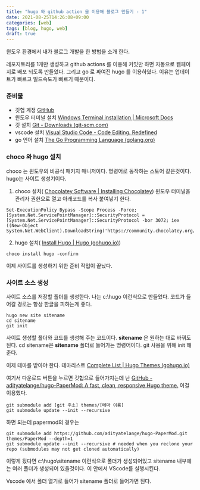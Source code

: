 ```yaml
---
title: "hugo 와 github action 을 이용해 블로그 만들기 - 1"
date: 2021-08-25T14:26:08+09:00
categories: [web]
tags: [blog, hugo, web]
draft: true
---
```



윈도우 환경에서 내가 블로그 개발을 한 방법을 소개 한다.

레포지토리를 1개만 생성하고 github actions 를 이용해 커밋만 하면 자동으로 웹페이지로 배포 되도록 만들었다. 그리고 go 로 짜여진 hugo 를 이용하였다. 이유는 업데이트가 빠르고 빌드속도가 빠르기 때문이다.


### 준비물

- 깃헙 계정 [GitHub](https://github.com/)
-  윈도우 터미널 설치 [Windows Terminal installation | Microsoft Docs](https://docs.microsoft.com/en-us/windows/terminal/get-started)
- 깃 설치 [Git - Downloads (git-scm.com)](https://git-scm.com/downloads)
-  vscode 설치 [Visual Studio Code - Code Editing. Redefined](https://code.visualstudio.com/)
-  go 언어 설치 [The Go Programming Language (golang.org)](https://golang.org/)

### choco 와 hugo 설치

choco 는 윈도우의 비공식 패키지 매니저이다. 명령어로 동작하는 스토어 같은것이다.
hugo는 사이트 생성기이다.
1. choco 설치( [Chocolatey Software | Installing Chocolatey](https://chocolatey.org/install))
윈도우 터미널을 관리자 권한으로 열고 아래코드를 복사 붙여넣기 한다.
```
Set-ExecutionPolicy Bypass -Scope Process -Force; [System.Net.ServicePointManager]::SecurityProtocol = [System.Net.ServicePointManager]::SecurityProtocol -bor 3072; iex ((New-Object System.Net.WebClient).DownloadString('https://community.chocolatey.org/install.ps1'))
```

2. hugo 설치( [Install Hugo | Hugo (gohugo.io)](https://gohugo.io/getting-started/installing))
```
choco install hugo -confirm
```

이제 사이트를 생성하기 위한 준비 작업이 끝났다. 

### 사이트 소스 생성
사이트 소스를 저장할 폴더를 생성한다.
나는 c:\hugo 이런식으로 만들었다. 코드가 들어갈 경로는 항상 한글을 피하는게 좋다.
```
hugo new site sitename
cd sitename
git init
```
사이트 생성할 폴더와 코드를 생성해 주는 코드이다. **sitename** 은 원하는 대로 바꿔도 된다.  cd sitename은 **sitename** 폴더로 들어가는 명령어이다. git 사용을 위해 init 해준다.

이제 테마를 받아야 한다.
테마리스트 [Complete List | Hugo Themes (gohugo.io)](https://themes.gohugo.io/)

여기서 다운로드 버튼을 누르면 깃헙으로 들어가지는데 
난 [GitHub - adityatelange/hugo-PaperMod: A fast, clean, responsive Hugo theme.](https://github.com/adityatelange/hugo-PaperMod)
이걸 이용했다.
```
git submodule add [git 주소] themes/[테마 이름]
git submodule update --init --recursive
```
하면 되는데 papermod의 경우는
```
git submodule add https://github.com/adityatelange/hugo-PaperMod.git themes/PaperMod --depth=1
git submodule update --init --recursive # needed when you reclone your repo (submodules may not get cloned automatically)
```

이렇게 됬다면
c:\hugo\sitename
이런식으로 폴더가 생성되어있고 sitename 내부에는 여러 폴더가 생성되어 있을것이다. 이 안에서 VScode를 실행시킨다.

Vscode 에서 폴더 열기로 들어가 sitename 폴더로 들어가면 된다.
